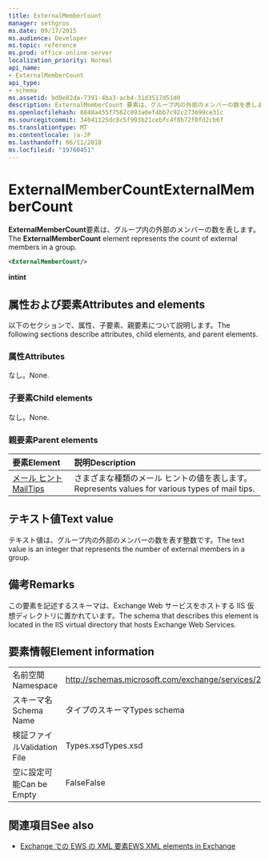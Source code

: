 ```yaml
---
title: ExternalMemberCount
manager: sethgros
ms.date: 09/17/2015
ms.audience: Developer
ms.topic: reference
ms.prod: office-online-server
localization_priority: Normal
api_name:
- ExternalMemberCount
api_type:
- schema
ms.assetid: bd0e82da-7391-4ba3-acb4-31d3517d51d0
description: ExternalMemberCount 要素は、グループ内の外部のメンバーの数を表します。
ms.openlocfilehash: 8848a455f7562c893a0ef4bb7c92c273699ce31c
ms.sourcegitcommit: 34041125dc8c5f993b21cebfc4f8b72f0fd2cb6f
ms.translationtype: MT
ms.contentlocale: ja-JP
ms.lasthandoff: 06/11/2018
ms.locfileid: "19760451"
---
```

# <a name="externalmembercount"></a><span data-ttu-id="8535d-103">ExternalMemberCount</span><span class="sxs-lookup"><span data-stu-id="8535d-103">ExternalMemberCount</span></span>

<span data-ttu-id="8535d-104">**ExternalMemberCount**要素は、グループ内の外部のメンバーの数を表します。</span><span class="sxs-lookup"><span data-stu-id="8535d-104">The **ExternalMemberCount** element represents the count of external members in a group.</span></span> 
  
```XML
<ExternalMemberCount/>
```

 <span data-ttu-id="8535d-105">**int**</span><span class="sxs-lookup"><span data-stu-id="8535d-105">**int**</span></span>
## <a name="attributes-and-elements"></a><span data-ttu-id="8535d-106">属性および要素</span><span class="sxs-lookup"><span data-stu-id="8535d-106">Attributes and elements</span></span>

<span data-ttu-id="8535d-107">以下のセクションで、属性、子要素、親要素について説明します。</span><span class="sxs-lookup"><span data-stu-id="8535d-107">The following sections describe attributes, child elements, and parent elements.</span></span>
  
### <a name="attributes"></a><span data-ttu-id="8535d-108">属性</span><span class="sxs-lookup"><span data-stu-id="8535d-108">Attributes</span></span>

<span data-ttu-id="8535d-109">なし。</span><span class="sxs-lookup"><span data-stu-id="8535d-109">None.</span></span>
  
### <a name="child-elements"></a><span data-ttu-id="8535d-110">子要素</span><span class="sxs-lookup"><span data-stu-id="8535d-110">Child elements</span></span>

<span data-ttu-id="8535d-111">なし。</span><span class="sxs-lookup"><span data-stu-id="8535d-111">None.</span></span>
  
### <a name="parent-elements"></a><span data-ttu-id="8535d-112">親要素</span><span class="sxs-lookup"><span data-stu-id="8535d-112">Parent elements</span></span>

|<span data-ttu-id="8535d-113">**要素**</span><span class="sxs-lookup"><span data-stu-id="8535d-113">**Element**</span></span>|<span data-ttu-id="8535d-114">**説明**</span><span class="sxs-lookup"><span data-stu-id="8535d-114">**Description**</span></span>|
|:-----|:-----|
|[<span data-ttu-id="8535d-115">メール ヒント</span><span class="sxs-lookup"><span data-stu-id="8535d-115">MailTips</span></span>](mailtips.md) <br/> |<span data-ttu-id="8535d-116">さまざまな種類のメール ヒントの値を表します。</span><span class="sxs-lookup"><span data-stu-id="8535d-116">Represents values for various types of mail tips.</span></span>  <br/> |
   
## <a name="text-value"></a><span data-ttu-id="8535d-117">テキスト値</span><span class="sxs-lookup"><span data-stu-id="8535d-117">Text value</span></span>

<span data-ttu-id="8535d-118">テキスト値は、グループ内の外部のメンバーの数を表す整数です。</span><span class="sxs-lookup"><span data-stu-id="8535d-118">The text value is an integer that represents the number of external members in a group.</span></span>
  
## <a name="remarks"></a><span data-ttu-id="8535d-119">備考</span><span class="sxs-lookup"><span data-stu-id="8535d-119">Remarks</span></span>

<span data-ttu-id="8535d-120">この要素を記述するスキーマは、Exchange Web サービスをホストする IIS 仮想ディレクトリに置かれています。</span><span class="sxs-lookup"><span data-stu-id="8535d-120">The schema that describes this element is located in the IIS virtual directory that hosts Exchange Web Services.</span></span>
  
## <a name="element-information"></a><span data-ttu-id="8535d-121">要素情報</span><span class="sxs-lookup"><span data-stu-id="8535d-121">Element information</span></span>

|||
|:-----|:-----|
|<span data-ttu-id="8535d-122">名前空間</span><span class="sxs-lookup"><span data-stu-id="8535d-122">Namespace</span></span>  <br/> |http://schemas.microsoft.com/exchange/services/2006/types  <br/> |
|<span data-ttu-id="8535d-123">スキーマ名</span><span class="sxs-lookup"><span data-stu-id="8535d-123">Schema Name</span></span>  <br/> |<span data-ttu-id="8535d-124">タイプのスキーマ</span><span class="sxs-lookup"><span data-stu-id="8535d-124">Types schema</span></span>  <br/> |
|<span data-ttu-id="8535d-125">検証ファイル</span><span class="sxs-lookup"><span data-stu-id="8535d-125">Validation File</span></span>  <br/> |<span data-ttu-id="8535d-126">Types.xsd</span><span class="sxs-lookup"><span data-stu-id="8535d-126">Types.xsd</span></span>  <br/> |
|<span data-ttu-id="8535d-127">空に設定可能</span><span class="sxs-lookup"><span data-stu-id="8535d-127">Can be Empty</span></span>  <br/> |<span data-ttu-id="8535d-128">False</span><span class="sxs-lookup"><span data-stu-id="8535d-128">False</span></span>  <br/> |
   
## <a name="see-also"></a><span data-ttu-id="8535d-129">関連項目</span><span class="sxs-lookup"><span data-stu-id="8535d-129">See also</span></span>



- [<span data-ttu-id="8535d-130">Exchange での EWS の XML 要素</span><span class="sxs-lookup"><span data-stu-id="8535d-130">EWS XML elements in Exchange</span></span>](ews-xml-elements-in-exchange.md)

